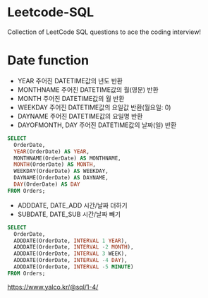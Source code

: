 # Leetcode-SQL
Collection of LeetCode SQL questions to ace the coding interview!


# Date function

* YEAR	주어진 DATETIME값의 년도 반환
* MONTHNAME	주어진 DATETIME값의 월(영문) 반환
* MONTH	주어진 DATETIME값의 월 반환
* WEEKDAY	주어진 DATETIME값의 요일값 반환(월요일: 0)
* DAYNAME	주어진 DATETIME값의 요일명 반환
* DAYOFMONTH, DAY	주어진 DATETIME값의 날짜(일) 반환

```SQL
SELECT
  OrderDate,
  YEAR(OrderDate) AS YEAR,
  MONTHNAME(OrderDate) AS MONTHNAME,
  MONTH(OrderDate) AS MONTH,
  WEEKDAY(OrderDate) AS WEEKDAY,
  DAYNAME(OrderDate) AS DAYNAME,
  DAY(OrderDate) AS DAY
FROM Orders;
```

* ADDDATE, DATE_ADD	시간/날짜 더하기
* SUBDATE, DATE_SUB	시간/날짜 빼기

```SQL
SELECT
  OrderDate,
  ADDDATE(OrderDate, INTERVAL 1 YEAR),
  ADDDATE(OrderDate, INTERVAL -2 MONTH),
  ADDDATE(OrderDate, INTERVAL 3 WEEK),
  ADDDATE(OrderDate, INTERVAL -4 DAY),
  ADDDATE(OrderDate, INTERVAL -5 MINUTE)
FROM Orders;
```


https://www.yalco.kr/@sql/1-4/
